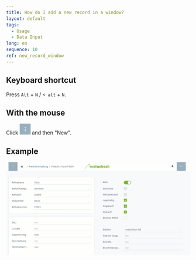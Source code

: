```yaml
---
title: How do I add a new record in a window?
layout: default
tags:
  - Usage
  - Data Input
lang: en
sequence: 10
ref: new_record_window
---
```


## Keyboard shortcut
Press `Alt` + `N` / `⌥ alt` + `N`.

## With the mouse
Click ![](assets/actionsmenu_WebUI.png) and then "New".

## Example
![](assets/neuerdatensatzfenster.gif)
